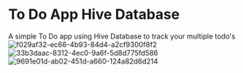 # To Do App Hive Database

A simple To Do app using Hive Database to track your multiple todo's
![f029af32-ec66-4b93-84d4-a2cf9300f8f2](https://user-images.githubusercontent.com/87460435/200131377-3a840290-5e2d-4795-a81c-16000a5ffa6f.jpg)
![33b3daac-8312-4ec0-9a6f-5d8d775fd586](https://user-images.githubusercontent.com/87460435/200131386-152c670c-95d7-4ece-9515-30c0a075f352.jpg)
![9691e01d-ab02-451d-a660-124a82d6d214](https://user-images.githubusercontent.com/87460435/200131390-68b6739d-81ab-420c-b540-ce22913ff7ff.jpg)
